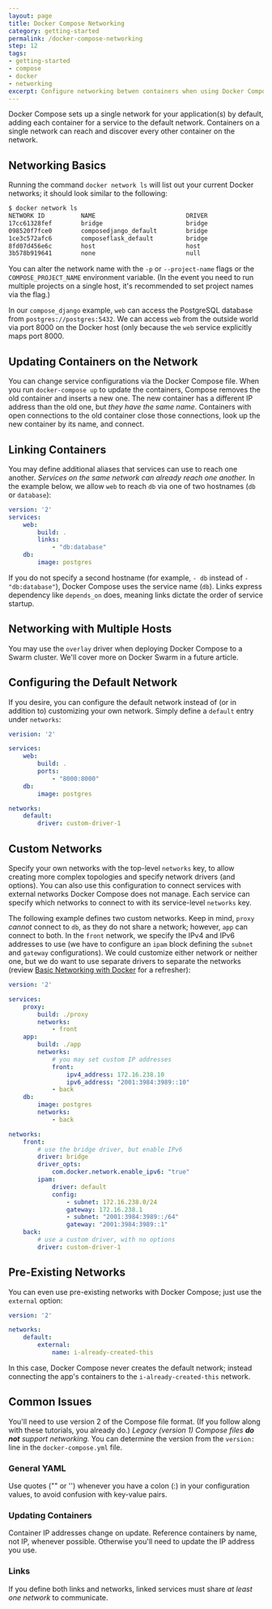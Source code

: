 ```yaml
---
layout: page
title: Docker Compose Networking
category: getting-started
permalink: /docker-compose-networking
step: 12
tags:
- getting-started
- compose
- docker
- networking
excerpt: Configure networking betwen containers when using Docker Compose.
---
```


Docker Compose sets up a single network for your application(s) by default, adding each container for a service to the default network. Containers on a single network can reach and discover every other container on the network.

## Networking Basics
Running the command `docker network ls` will list out your current Docker networks; it should look similar to the following:

```bash
$ docker network ls
NETWORK ID          NAME                         DRIVER
17cc61328fef        bridge                       bridge
098520f7fce0        composedjango_default        bridge
1ce3c572afc6        composeflask_default         bridge
8fd07d456e6c        host                         host
3b578b919641        none                         null
```

You can alter the network name with the `-p` or `--project-name` flags or the `COMPOSE_PROJECT_NAME` environment variable. (In the event you need to run multiple projects on a single host, it's recommended to set project names via the flag.)

In our `compose_django` example, `web` can access the PostgreSQL database from `postgres://postgres:5432`. We can access `web` from the outside world via port 8000 on the Docker host (only because the `web` service explicitly maps port 8000.

## Updating Containers on the Network
You can change service configurations via the Docker Compose file. When you run `docker-compose up` to update the containers, Compose removes the old container and inserts a new one. The new container has a different IP address than the old one, but *they have the same name*. Containers with open connections to the old container close those connections, look up the new container by its name, and connect.

## Linking Containers
You may define additional aliases that services can use to reach one another. *Services on the same network can already reach one another.* In the example below, we allow `web` to reach `db` via one of two hostnames (`db` or `database`):

```yaml
version: '2'
services:
    web:
        build: . 
        links: 
            - "db:database"
    db:
        image: postgres
```

If you do not specify a second hostname (for example, `- db` instead of `- "db:database"`), Docker Compose uses the service name (`db`). Links express dependency like `depends_on` does, meaning links dictate the order of service startup.

## Networking with Multiple Hosts
You may use the `overlay` driver when deploying Docker Compose to a Swarm cluster. We'll cover more on Docker Swarm in a future article.

## Configuring the Default Network
If you desire, you can configure the default network instead of (or in addition to) customizing your own network. Simply define a `default` entry under `networks`:

```yaml
verision: '2'

services:
    web:
        build: . 
        ports:
            - "8000:8000"
    db:
        image: postgres

networks:
    default:
        driver: custom-driver-1
```

## Custom Networks
Specify your own networks with the top-level `networks` key, to allow creating more complex topologies and specify network drivers (and options). You can also use this configuration to connect services with external networks Docker Compose does not manage. Each service can specify which networks to connect to with its service-level `networks` key.

The following example defines two custom networks. Keep in mind, `proxy` *cannot* connect to `db`, as they do not share a network; however, `app` can connect to both. In the `front` network, we specify the IPv4 and IPv6 addresses to use (we have to configure an `ipam` block defining the `subnet` and `gateway` configurations). We could customize either network or neither one, but we do want to use separate drivers to separate the networks (review [Basic Networking with Docker](./basic-docker-networking) for a refresher):

```yaml
version: '2'

services:
    proxy:
        build: ./proxy
        networks: 
            - front
    app:
        build: ./app
        networks:
            # you may set custom IP addresses
            front:
                ipv4_address: 172.16.238.10 
                ipv6_address: "2001:3984:3989::10"
            - back
    db:
        image: postgres
        networks:
            - back

networks:
    front:
        # use the bridge driver, but enable IPv6
        driver: bridge
        driver_opts:
            com.docker.network.enable_ipv6: "true"
        ipam:
            driver: default
            config:
                - subnet: 172.16.238.0/24
                gateway: 172.16.238.1
                - subnet: "2001:3984:3989::/64"
                gateway: "2001:3984:3989::1"
    back:
        # use a custom driver, with no options
        driver: custom-driver-1
```

## Pre-Existing Networks
You can even use pre-existing networks with Docker Compose; just use the `external` option:

```yaml
version: '2'

networks:
    default:
        external:
            name: i-already-created-this
```

In this case, Docker Compose never creates the default network; instead connecting the app's containers to the `i-already-created-this` network.

## Common Issues
You'll need to use version 2 of the Compose file format. (If you follow along with these tutorials, you already do.) *Legacy (version 1) Compose files **do not** support networking.* You can determine the version from the `version:` line in the `docker-compose.yml` file.

### General YAML
Use quotes ("" or '') whenever you have a colon (:) in your configuration values, to avoid confusion with key-value pairs.

### Updating Containers
Container IP addresses change on update. Reference containers by name, not IP, whenever possible. Otherwise you'll need to update the IP address you use.

### Links
If you define both links and networks, linked services must share *at least one network* to communicate.
